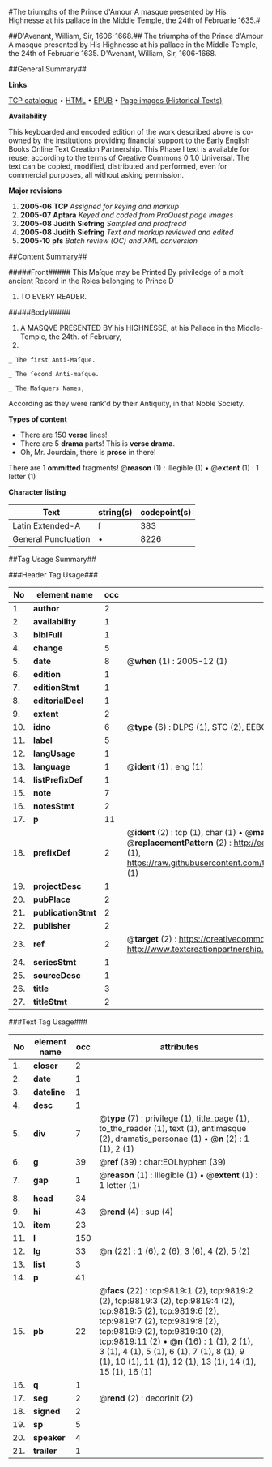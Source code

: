 #The triumphs of the Prince d'Amour A masque presented by His Highnesse at his pallace in the Middle Temple, the 24th of Februarie 1635.#

##D'Avenant, William, Sir, 1606-1668.##
The triumphs of the Prince d'Amour A masque presented by His Highnesse at his pallace in the Middle Temple, the 24th of Februarie 1635.
D'Avenant, William, Sir, 1606-1668.

##General Summary##

**Links**

[TCP catalogue](http://www.ota.ox.ac.uk/tcp/)  • 
[HTML](http://tei.it.ox.ac.uk/tcp/Texts-HTML/free/A19/A19882.html)  • 
[EPUB](http://tei.it.ox.ac.uk/tcp/Texts-EPUB/free/A19/A19882.epub) • 
[Page images (Historical Texts)](https://data.historicaltexts.jisc.ac.uk/view?pubId=eebo-99844960e&pageId=eebo-99844960e-9819-1)

**Availability**

This keyboarded and encoded edition of the
	       work described above is co-owned by the institutions
	       providing financial support to the Early English Books
	       Online Text Creation Partnership. This Phase I text is
	       available for reuse, according to the terms of Creative
	       Commons 0 1.0 Universal. The text can be copied,
	       modified, distributed and performed, even for
	       commercial purposes, all without asking permission.

**Major revisions**

1. __2005-06__ __TCP__ *Assigned for keying and markup*
1. __2005-07__ __Aptara__ *Keyed and coded from ProQuest page images*
1. __2005-08__ __Judith Siefring__ *Sampled and proofread*
1. __2005-08__ __Judith Siefring__ *Text and markup reviewed and edited*
1. __2005-10__ __pfs__ *Batch review (QC) and XML conversion*

##Content Summary##

#####Front#####
This Maſque may be Printed
By priviledge of a moſt ancient Record in
the Roles belonging to Prince D
1. TO EVERY READER.

#####Body#####

1. A MASQVE
PRESENTED BY
his HIGHNESSE, at his
Pallace in the Middle-Temple,
the 24th. of February,
1635.

    _ The first Anti-Maſque.

    _ The ſecond Anti-maſque.

    _ The Maſquers Names,
According as they were rank'd by their Antiquity,
in that Noble Society.

**Types of content**

  * There are 150 **verse** lines!
  * There are 5 **drama** parts! This is **verse drama**.
  * Oh, Mr. Jourdain, there is **prose** in there!

There are 1 **ommitted** fragments! 
 @__reason__ (1) : illegible (1)  •  @__extent__ (1) : 1 letter (1)

**Character listing**


|Text|string(s)|codepoint(s)|
|---|---|---|
|Latin Extended-A|ſ|383|
|General Punctuation|•|8226|

##Tag Usage Summary##

###Header Tag Usage###

|No|element name|occ|attributes|
|---|---|---|---|
|1.|__author__|2||
|2.|__availability__|1||
|3.|__biblFull__|1||
|4.|__change__|5||
|5.|__date__|8| @__when__ (1) : 2005-12 (1)|
|6.|__edition__|1||
|7.|__editionStmt__|1||
|8.|__editorialDecl__|1||
|9.|__extent__|2||
|10.|__idno__|6| @__type__ (6) : DLPS (1), STC (2), EEBO-CITATION (1), PROQUEST (1), VID (1)|
|11.|__label__|5||
|12.|__langUsage__|1||
|13.|__language__|1| @__ident__ (1) : eng (1)|
|14.|__listPrefixDef__|1||
|15.|__note__|7||
|16.|__notesStmt__|2||
|17.|__p__|11||
|18.|__prefixDef__|2| @__ident__ (2) : tcp (1), char (1)  •  @__matchPattern__ (2) : ([0-9\-]+):([0-9IVX]+) (1), (.+) (1)  •  @__replacementPattern__ (2) : http://eebo.chadwyck.com/downloadtiff?vid=$1&page=$2 (1), https://raw.githubusercontent.com/textcreationpartnership/Texts/master/tcpchars.xml#$1 (1)|
|19.|__projectDesc__|1||
|20.|__pubPlace__|2||
|21.|__publicationStmt__|2||
|22.|__publisher__|2||
|23.|__ref__|2| @__target__ (2) : https://creativecommons.org/publicdomain/zero/1.0/ (1), http://www.textcreationpartnership.org/docs/. (1)|
|24.|__seriesStmt__|1||
|25.|__sourceDesc__|1||
|26.|__title__|3||
|27.|__titleStmt__|2||


###Text Tag Usage###

|No|element name|occ|attributes|
|---|---|---|---|
|1.|__closer__|2||
|2.|__date__|1||
|3.|__dateline__|1||
|4.|__desc__|1||
|5.|__div__|7| @__type__ (7) : privilege (1), title_page (1), to_the_reader (1), text (1), antimasque (2), dramatis_personae (1)  •  @__n__ (2) : 1 (1), 2 (1)|
|6.|__g__|39| @__ref__ (39) : char:EOLhyphen (39)|
|7.|__gap__|1| @__reason__ (1) : illegible (1)  •  @__extent__ (1) : 1 letter (1)|
|8.|__head__|34||
|9.|__hi__|43| @__rend__ (4) : sup (4)|
|10.|__item__|23||
|11.|__l__|150||
|12.|__lg__|33| @__n__ (22) : 1 (6), 2 (6), 3 (6), 4 (2), 5 (2)|
|13.|__list__|3||
|14.|__p__|41||
|15.|__pb__|22| @__facs__ (22) : tcp:9819:1 (2), tcp:9819:2 (2), tcp:9819:3 (2), tcp:9819:4 (2), tcp:9819:5 (2), tcp:9819:6 (2), tcp:9819:7 (2), tcp:9819:8 (2), tcp:9819:9 (2), tcp:9819:10 (2), tcp:9819:11 (2)  •  @__n__ (16) : 1 (1), 2 (1), 3 (1), 4 (1), 5 (1), 6 (1), 7 (1), 8 (1), 9 (1), 10 (1), 11 (1), 12 (1), 13 (1), 14 (1), 15 (1), 16 (1)|
|16.|__q__|1||
|17.|__seg__|2| @__rend__ (2) : decorInit (2)|
|18.|__signed__|2||
|19.|__sp__|5||
|20.|__speaker__|4||
|21.|__trailer__|1||
